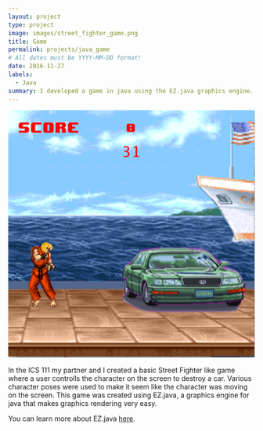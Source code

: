 ```yaml
---
layout: project
type: project
image: images/street_fighter_game.png
title: Game
permalink: projects/java_game
# All dates must be YYYY-MM-DD format!
date: 2016-11-27
labels:
  - Java
summary: I developed a game in java using the EZ.java graphics engine. 
---
```


<div class="ui small rounded images">
  <img class="ui image" src="../images/street_fighter_game.png">
  
</div>

In the ICS 111 my partner and I created a basic Street Fighter like game where a user controlls the character on the screen to destroy a car. Various character poses were used to make it seem like the character was moving on the screen. This game was created using EZ.java, a graphics engine for java that makes graphics rendering very easy. 

You can learn more about EZ.java [here](http://www2.hawaii.edu/~dylank/ics111/).


